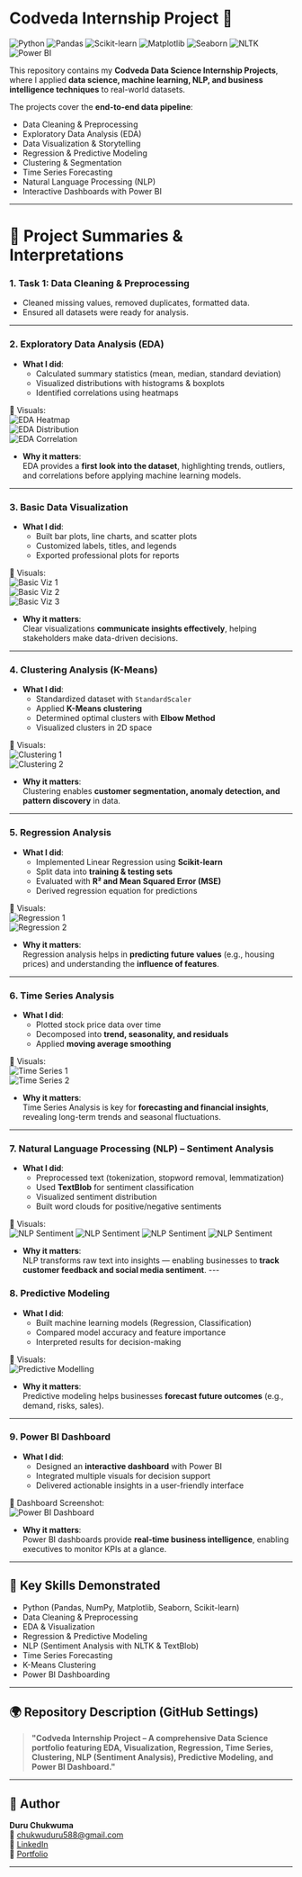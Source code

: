 # Codveda Internship Project 🚀

![Python](https://img.shields.io/badge/Python-3.9-blue.svg) 
![Pandas](https://img.shields.io/badge/Library-Pandas-yellow.svg)
![Scikit-learn](https://img.shields.io/badge/ML-Scikit--learn-orange.svg)
![Matplotlib](https://img.shields.io/badge/Viz-Matplotlib-green.svg)
![Seaborn](https://img.shields.io/badge/Viz-Seaborn-teal.svg)
![NLTK](https://img.shields.io/badge/NLP-NLTK-red.svg)
![Power BI](https://img.shields.io/badge/BI-PowerBI-darkblue.svg)

This repository contains my **Codveda Data Science Internship Projects**, where I applied **data science, machine learning, NLP, and business intelligence techniques** to real-world datasets.  

The projects cover the **end-to-end data pipeline**:  
- Data Cleaning & Preprocessing  
- Exploratory Data Analysis (EDA)  
- Data Visualization & Storytelling  
- Regression & Predictive Modeling  
- Clustering & Segmentation  
- Time Series Forecasting  
- Natural Language Processing (NLP)  
- Interactive Dashboards with Power BI  

---
# 🔹 Project Summaries & Interpretations

### **1. Task 1: Data Cleaning & Preprocessing**
- Cleaned missing values, removed duplicates, formatted data.  
- Ensured all datasets were ready for analysis.  

---

### **2. Exploratory Data Analysis (EDA)**
- **What I did**:  
  - Calculated summary statistics (mean, median, standard deviation)  
  - Visualized distributions with histograms & boxplots  
  - Identified correlations using heatmaps  

📸 Visuals:  
![EDA Heatmap](Report%20Images/Codveda%20Project%201%20EDA(1).png)  
![EDA Distribution](Report%20Images/Codveda%20Project%201%20EDA(2).png)  
![EDA Correlation](Report%20Images/Codveda%20Project%201%20EDA(3).png)  

- **Why it matters**:  
  EDA provides a **first look into the dataset**, highlighting trends, outliers, and correlations before applying machine learning models.  
---

### **3. Basic Data Visualization**
- **What I did**:  
  - Built bar plots, line charts, and scatter plots  
  - Customized labels, titles, and legends  
  - Exported professional plots for reports  

📸 Visuals:  
![Basic Viz 1](Report%20Images/Codveda%20Project%201%20Basic%20Visualization(1).png)  
![Basic Viz 2](Report%20Images/Codveda%20Project%201%20Basic%20Visualizations%20(2).png)  
![Basic Viz 3](Report%20Images/Codveda%20Project%201%20Basic%20Visualization%20(3).png)  

- **Why it matters**:  
  Clear visualizations **communicate insights effectively**, helping stakeholders make data-driven decisions.  

---
### **4. Clustering Analysis (K-Means)**
- **What I did**:  
  - Standardized dataset with `StandardScaler`  
  - Applied **K-Means clustering**  
  - Determined optimal clusters with **Elbow Method**  
  - Visualized clusters in 2D space  

📸 Visuals:  
![Clustering 1](Report%20Images/Codveda%20Project%202%20Clustering%20Analysis(1).png)  
![Clustering 2](Report%20Images/Codveda%20Project%202%20Clustering%20Analysis(2).png)  

- **Why it matters**:  
  Clustering enables **customer segmentation, anomaly detection, and pattern discovery** in data.  

---

### **5. Regression Analysis**
- **What I did**:  
  - Implemented Linear Regression using **Scikit-learn**  
  - Split data into **training & testing sets**  
  - Evaluated with **R² and Mean Squared Error (MSE)**  
  - Derived regression equation for predictions  

📸 Visuals:  
![Regression 1](Report%20Images/Codveda%20Project%202%20Regression%20Analysis(1).png)  
![Regression 2](Report%20Images/Codveda%20Project%202%20Regression%20Analysis(2).png)  

- **Why it matters**:  
  Regression analysis helps in **predicting future values** (e.g., housing prices) and understanding the **influence of features**.  

---

### **6. Time Series Analysis**
- **What I did**:  
  - Plotted stock price data over time  
  - Decomposed into **trend, seasonality, and residuals**  
  - Applied **moving average smoothing**  

📸 Visuals:  
![Time Series 1](Report%20Images/Codveda%20Project%202%20Time%20Series%20Analysis(1).png)  
![Time Series 2](Report%20Images/Codveda%20Project%202%20Time%20Series%20Analysis(2).png)  

- **Why it matters**:  
  Time Series Analysis is key for **forecasting and financial insights**, revealing long-term trends and seasonal fluctuations.
---



### **7. Natural Language Processing (NLP) – Sentiment Analysis**
- **What I did**:  
  - Preprocessed text (tokenization, stopword removal, lemmatization)  
  - Used **TextBlob** for sentiment classification  
  - Visualized sentiment distribution  
  - Built word clouds for positive/negative sentiments  


📸 Visuals:  
![NLP Sentiment](Report%20Images/Codveda%20Project%203%20Natural%20Language%20Processing(1).png) 
![NLP Sentiment](Report%20Images/Codveda%20Project%203%20Natural%20Language%20Processing(2).png)
![NLP Sentiment](Report%20Images/Codveda%20Project%203%20Natural%20Language%20Processing(3).png)
![NLP Sentiment](Report%20Images/Codveda%20Project%20Natural%20Language%20Processing(4).png)  
- **Why it matters**:  
  NLP transforms raw text into insights — enabling businesses to **track customer feedback and social media sentiment**.  ---

### **8. Predictive Modeling**
- **What I did**:  
  - Built machine learning models (Regression, Classification)  
  - Compared model accuracy and feature importance  
  - Interpreted results for decision-making  

📸 Visuals:  
![Predictive Modelling](Report%20Images/Codveda%20project%203%20Predictive%20Modelling(1).png)

- **Why it matters**:  
  Predictive modeling helps businesses **forecast future outcomes** (e.g., demand, risks, sales).  
---

### **9. Power BI Dashboard**
- **What I did**:  
  - Designed an **interactive dashboard** with Power BI  
  - Integrated multiple visuals for decision support  
  - Delivered actionable insights in a user-friendly interface  


📸 Dashboard Screenshot:  
![Power BI Dashboard](Power%20BI%20Project/Codveda%20Project%20Dashboard.png)  

- **Why it matters**:  
  Power BI dashboards provide **real-time business intelligence**, enabling executives to monitor KPIs at a glance.  
---

## 📌 Key Skills Demonstrated
- Python (Pandas, NumPy, Matplotlib, Seaborn, Scikit-learn)  
- Data Cleaning & Preprocessing  
- EDA & Visualization  
- Regression & Predictive Modeling  
- NLP (Sentiment Analysis with NLTK & TextBlob)  
- Time Series Forecasting  
- K-Means Clustering  
- Power BI Dashboarding  

---

## 🌍 Repository Description (GitHub Settings)
> **"Codveda Internship Project – A comprehensive Data Science portfolio featuring EDA, Visualization, Regression, Time Series, Clustering, NLP (Sentiment Analysis), Predictive Modeling, and Power BI Dashboard."**

---

## 🚀 Author
**Duru Chukwuma**  
📧 chukwuduru588@gmail.com  
🔗 [LinkedIn](https://linkedin.com/in/chukwuma-duru)  
🔗 [Portfolio](https://www.datascienceportfol.io/chukwuduru588)

---

